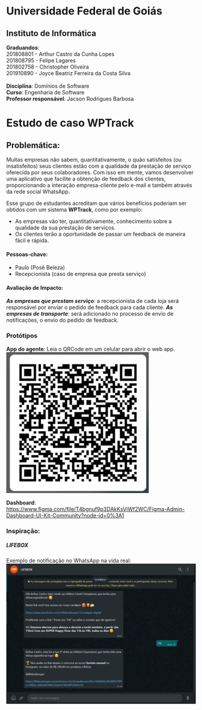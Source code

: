 # Universidade Federal de Goiás

## Instituto de Informática

**Graduandos**: 
<br/>
201808801 - Arthur Castro da Cunha Lopes<br/>
201808795 - Felipe Lagares<br/> 
201802758 - Christopher Oliveira<br/> 
201910890 - Joyce Beatriz Ferreira da Costa Silva<br/> 
<br/> 
**Disciplina**: Domínios de Software<br/>
**Curso**: Engenharia de Software<br/>
**Professor responsável**: Jacson Rodrigues Barbosa

# Estudo de caso WPTrack

## Problemática:

Muitas empresas não sabem, quantitativamente, o quão satisfeitos (ou insatisfeitos) seus clientes estão com a qualidade da prestação de serviço oferecida por seus colaboradores. Com isso em mente, vamos desenvolver uma aplicativo que facilite a obtenção de feedback dos clientes, proporcionando a interação empresa-cliente pelo e-mail e também através da rede social WhatsApp.

Esse grupo de estudantes acreditam que vários benefícios poderiam ser obtidos com um sistema **WPTrack**, como por exemplo:

- As empresas vão ter, quantitativamente, conhecimento sobre a qualidade da sua prestação de serviços.
- Os clientes terão a oportunidade de passar um feedback de maneira fácil e rápida.

#### Pessoas-chave:

- Paulo (Posê Beleza)
- Recepcionista (caso de empresa que presta serviço)

#### Avaliação de Impacto:

**_As empresas que prestam serviço_**: a recepcionista de cada loja será responsável por enviar o pedido de feedback para cada cliente.
**_As empresas de transporte_**: será adicionado no processo de envio de notificações, o envio do pedido de feedback.

### Protótipos

**App do agente**: Leia o QRCode em um celular para abrir o web app.
![Imagem do QRCode](./docs/imagens/qrcode.png)

**Dashboard**:
https://www.figma.com/file/T4bgnuf9p3DAkKsViWf2WC/Figma-Admin-Dashboard-UI-Kit-Community?node-id=0%3A1

### Inspiração:

##### LIFEBOX

Exemplo de notificação no WhatsApp na vida real:
![Imagem do WhatsApp com um exemplo real](./docs/imagens/lifebox.png)
